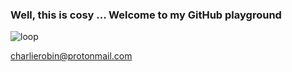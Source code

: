 ### Well, this is cosy ... Welcome to my GitHub playground

![loop](https://github.com/charlierobin/charlierobin/assets/10506323/75b5d861-182c-40e7-a8c4-4028be80ef47)

charlierobin@protonmail.com
